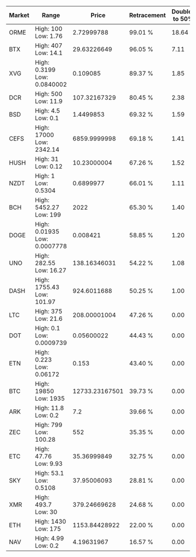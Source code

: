 | Market | Range | Price| Retracement | Doubles to 50% |
| --- | --- | --- | --- | --- |
| ORME | High: 100<br />Low: 1.76 | 2.72999788 | 99.01 % | 18.64 |
| BTX | High: 407<br />Low: 14.1 | 29.63226649 | 96.05 % | 7.11 |
| XVG | High: 0.3199<br />Low: 0.0840002 | 0.109085 | 89.37 % | 1.85 |
| DCR | High: 500<br />Low: 11.9 | 107.32167329 | 80.45 % | 2.38 |
| BSD | High: 4.5<br />Low: 0.1 | 1.4499853 | 69.32 % | 1.59 |
| CEFS | High: 17000<br />Low: 2342.14 | 6859.9999998 | 69.18 % | 1.41 |
| HUSH | High: 31<br />Low: 0.12 | 10.23000004 | 67.26 % | 1.52 |
| NZDT | High: 1<br />Low: 0.5304 | 0.6899977 | 66.01 % | 1.11 |
| BCH | High: 5452.27<br />Low: 199 | 2022 | 65.30 % | 1.40 |
| DOGE | High: 0.01935<br />Low: 0.0007778 | 0.008421 | 58.85 % | 1.20 |
| UNO | High: 282.55<br />Low: 16.27 | 138.16346031 | 54.22 % | 1.08 |
| DASH | High: 1755.43<br />Low: 101.97 | 924.6011688 | 50.25 % | 1.00 |
| LTC | High: 375<br />Low: 21.6 | 208.00001004 | 47.26 % | 0.00 |
| DOT | High: 0.1<br />Low: 0.0009739 | 0.05600022 | 44.43 % | 0.00 |
| ETN | High: 0.223<br />Low: 0.06172 | 0.153 | 43.40 % | 0.00 |
| BTC | High: 19850<br />Low: 1935 | 12733.23167501 | 39.73 % | 0.00 |
| ARK | High: 11.8<br />Low: 0.2 | 7.2 | 39.66 % | 0.00 |
| ZEC | High: 799<br />Low: 100.28 | 552 | 35.35 % | 0.00 |
| ETC | High: 47.76<br />Low: 9.93 | 35.36999849 | 32.75 % | 0.00 |
| SKY | High: 53.1<br />Low: 0.5108 | 37.95006093 | 28.81 % | 0.00 |
| XMR | High: 493.7<br />Low: 30 | 379.24669628 | 24.68 % | 0.00 |
| ETH | High: 1430<br />Low: 175 | 1153.84428922 | 22.00 % | 0.00 |
| NAV | High: 4.99<br />Low: 0.2 | 4.19631967 | 16.57 % | 0.00 |
